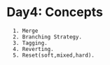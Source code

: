 # Day4: Concepts

      1. Merge
      2. Branching Strategy.
      3. Tagging.
      4. Reverting.
      5. Reset(soft,mixed,hard).

